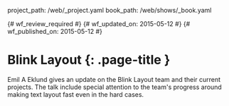 project_path: /web/_project.yaml
book_path: /web/shows/_book.yaml

{# wf_review_required #}
{# wf_updated_on: 2015-05-12 #}
{# wf_published_on: 2015-05-12 #}

# Blink Layout {: .page-title }

Emil A Eklund gives an update on the Blink Layout team and their current projects. The talk include special attention to the team's progress around making text layout fast even in the hard cases.
